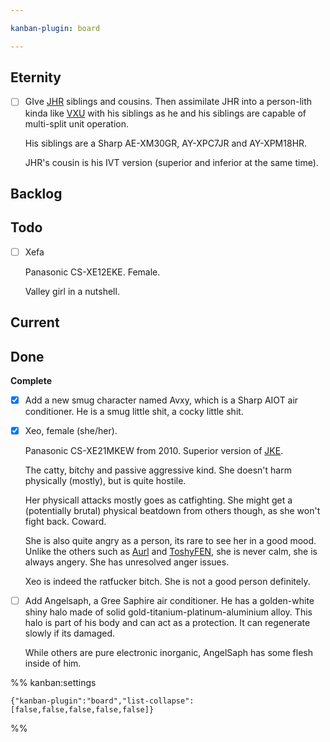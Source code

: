 ```yaml
---

kanban-plugin: board

---
```


## Eternity

- [ ] GIve [JHR](JHR.md) siblings and cousins. Then assimilate JHR into a person-lith kinda like [VXU](VXU.md) with his siblings as he and his siblings are capable of multi-split unit operation.
	
	His siblings are a Sharp AE-XM30GR, AY-XPC7JR and AY-XPM18HR.
	
	JHR's cousin is his IVT version (superior and inferior at the same time).


## Backlog



## Todo

- [ ] Xefa
	
	Panasonic CS-XE12EKE. Female.
	
	Valley girl in a nutshell.


## Current



## Done

**Complete**
- [x] Add a new smug character named Avxy, which is a Sharp AIOT air conditioner. He is a smug little shit, a cocky little shit.
- [x] Xeo, female (she/her).
	
	Panasonic CS-XE21MKEW from 2010. Superior version of [JKE](JKE.md).
	
	The catty, bitchy and passive aggressive kind. She doesn't harm physically (mostly), but is quite hostile. 
	
	Her physicall attacks mostly goes as catfighting. She might get a (potentially brutal) physical beatdown from others though, as she won't fight back. Coward.
	
	She is also quite angry as a person, its rare to see her in a good mood. Unlike the others such as [Aurl](Aurl.md) and [ToshyFEN](ToshyFEN.md), she is never calm, she is always angery. She has unresolved anger issues.
	
	Xeo is indeed the ratfucker bitch. She is not a good person definitely.
- [ ] Add Angelsaph, a Gree Saphire air conditioner. He has a golden-white shiny halo made of solid gold-titanium-platinum-aluminium alloy. This halo is part of his body and can act as a protection. It can regenerate slowly if its damaged.
	
	While others are pure electronic inorganic, AngelSaph has some flesh inside of him.




%% kanban:settings
```
{"kanban-plugin":"board","list-collapse":[false,false,false,false,false]}
```
%%